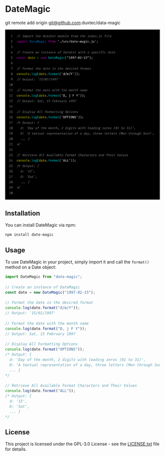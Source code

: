 # DateMagic

git remote add origin git@github.com:duxtec/data-magic

![Example](./example.png)

## Installation

You can install DateMagic via npm:

```bash
npm install date-magic
```

## Usage

To use DateMagic in your project, simply import it and call the `format()` method on a Date object:

```javascript
import DateMagic from "date-magic";

// Create an instance of DateMagic
const date = new DateMagic("1997-02-15");

// Format the date in the desired format
console.log(date.format("d/m/Y"));
// Output: '15/02/1997'

// Format the date with the month name
console.log(date.format("D, j F Y"));
// Output: Sat, 15 February 1997

// Display All Formatting Options
console.log(date.format("OPTIONS"));
/* Output: {
  d: 'Day of the month, 2 digits with leading zeros (01 to 31)',
  D: 'A textual representation of a day, three letters (Mon through Sun)',
  ... }
*/

// Retrieve All Available Format Characters and Their Values
console.log(date.format("ALL"));
/* Output: {
  d: '15',
  D: 'Sat',
  ... }
*/
```

## License

This project is licensed under the GPL-3.0 License - see the [LICENSE.txt](LICENSE.txt) file for details.
